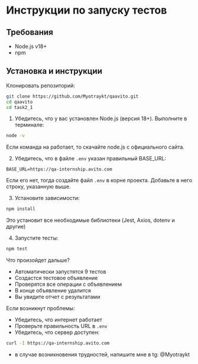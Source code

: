 # Инструкции по запуску тестов

## Требования
- Node.js v18+
- npm

## Установка и инструкции
Клонировать репозиторий:
```bash
git clone https://github.com/Myotraykt/qaavito.git
cd qaavito
cd task2_1
```
1. Убедитесь, что у вас установлен Node.js (версия 18+). Выполните в терминале:
```bash
node -v
```
Если команда на работает, то скачайте node.js с официального сайта.

2. Убедитесь, что в файле `.env` указан правильный BASE_URL:
```env
BASE_URL=https://qa-internship.avito.com
```
Если его нет, тогда создайте файл `.env` в корне проекта. Добавьте в него строку, указанную выше.

3. Установите зависимости:
```bash
npm install
```
Это установит все необходимые библиотеки (Jest, Axios, dotenv и другие)

4. Запустите тесты:
```bash
npm test
```
Что произойдет дальше?
- Автоматически запустятся 9 тестов
- Создастся тестовое объявление
- Проверятся все операции с объявлением
- В конце объявление удалится 
- Вы увидите отчет с результатами

Если возникнут проблемы:
- Убедитесь, что интернет работает
- Проверьте правильность URL в `.env`
- Убедитесь, что сервер доступен:
```bash
curl -I https://qa-internship.avito.com
```
- в случае возникновения трудностей, напишите мне в tg: @Myotraykt
